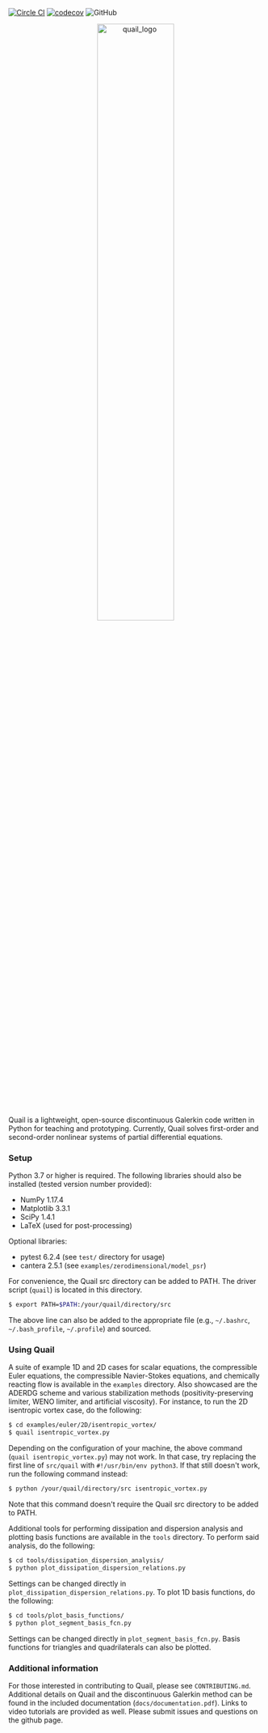 [![Circle CI](https://circleci.com/gh/IhmeGroup/quail.svg?style=shield&circle-token=339239199ddbaf2fd8c1e460931e47b792a13389)](https://circleci.com/gh/IhmeGroup/quail)
[![codecov](https://codecov.io/gh/IhmeGroup/quail/branch/main/graph/badge.svg?token=207AUO9T3V)](https://codecov.io/gh/IhmeGroup/quail)
![GitHub](https://img.shields.io/github/license/IhmeGroup/quail)
<!-- [![GitHub issues](https://img.shields.io/github/issues/IhmeGroup/quail.svg)](https://github.com/IhmeGroup/quail/issues) -->

<!-- <p align="center">
  <a href="https://github.com/IhmeGroup/quail"><img alt="quail_logo" src="https://user-images.githubusercontent.com/55554103/99025045-c0ddb780-251c-11eb-9cdb-0bed0269b434.png" width="55%"></a>
</p> -->

<p align="center">
  <a href="https://github.com/IhmeGroup/quail"><img alt="quail_logo" src="https://user-images.githubusercontent.com/55554103/144659118-99e88718-694f-412f-9a63-565aacb19cfd.png" width="55%"></a>
</p>

Quail is a lightweight, open-source discontinuous Galerkin code written in Python for teaching and prototyping. Currently, Quail solves first-order and second-order nonlinear systems of partial differential equations.

### Setup
Python 3.7 or higher is required. The following libraries should also be installed (tested version number provided):
  - NumPy 1.17.4
  - Matplotlib 3.3.1
  - SciPy 1.4.1
  - LaTeX (used for post-processing)

Optional libraries:
  - pytest 6.2.4 (see `test/` directory for usage)
  - cantera 2.5.1 (see `examples/zerodimensional/model_psr`) 

For convenience, the Quail src directory can be added to PATH. The driver script (`quail`) is located in this directory.
```sh
$ export PATH=$PATH:/your/quail/directory/src
```
The above line can also be added to the appropriate file (e.g., `~/.bashrc`, `~/.bash_profile`, `~/.profile`) and sourced.


### Using Quail 
A suite of example 1D and 2D cases for scalar equations, the compressible Euler equations, the compressible Navier-Stokes equations, and chemically reacting flow is available in the `examples` directory. Also showcased are the ADERDG scheme and various stabilization methods (positivity-preserving limiter, WENO limiter, and artificial viscosity). For instance, to run the 2D isentropic vortex case, do the following:
```sh
$ cd examples/euler/2D/isentropic_vortex/
$ quail isentropic_vortex.py
```
Depending on the configuration of your machine, the above command (`quail isentropic_vortex.py`) may not work. In that case, try replacing the first line of `src/quail` with `#!/usr/bin/env python3`. If that still doesn't work, run the following command instead:
```sh
$ python /your/quail/directory/src isentropic_vortex.py
```
Note that this command doesn't require the Quail src directory to be added to PATH.

Additional tools for performing dissipation and dispersion analysis and plotting basis functions are available in the `tools` directory. To perform said analysis, do the following:
```sh
$ cd tools/dissipation_dispersion_analysis/
$ python plot_dissipation_dispersion_relations.py 
```
Settings can be changed directly in `plot_dissipation_dispersion_relations.py`.
To plot 1D basis functions, do the following:
```sh
$ cd tools/plot_basis_functions/
$ python plot_segment_basis_fcn.py  
```
Settings can be changed directly in `plot_segment_basis_fcn.py`. Basis functions for triangles and quadrilaterals can also be plotted.


### Additional information
For those interested in contributing to Quail, please see `CONTRIBUTING.md`. Additional details on Quail and the discontinuous Galerkin method can be found in the included documentation (`docs/documentation.pdf`). Links to video tutorials are provided as well. Please submit issues and questions on the github page.
